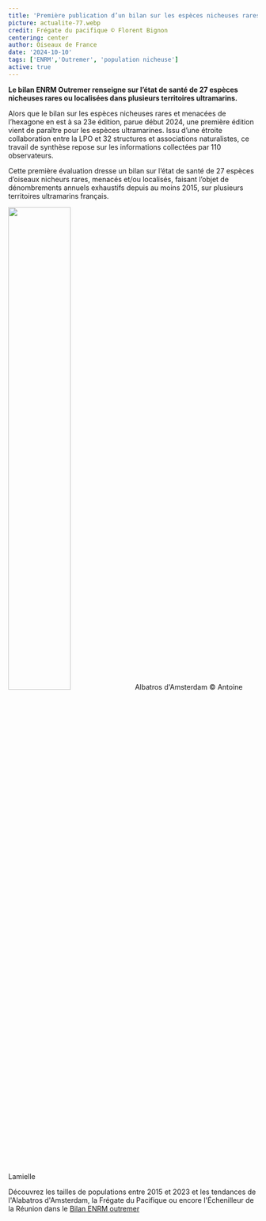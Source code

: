 ```yaml
--- 
title: 'Première publication d’un bilan sur les espèces nicheuses rares et menacées d’outremer'
picture: actualite-77.webp 
credit: Frégate du pacifique © Florent Bignon 
centering: center 
author: Oiseaux de France 
date: '2024-10-10'
tags: ['ENRM','Outremer', 'population nicheuse'] 
active: true 
---
```

**Le bilan ENRM Outremer renseigne sur l’état de santé de 27 espèces nicheuses rares ou localisées dans plusieurs territoires ultramarins.**

Alors que le bilan sur les espèces nicheuses rares et menacées de l’hexagone en est à sa 23e édition, parue début 2024, une première édition vient de paraître pour les espèces ultramarines. Issu d’une étroite collaboration entre la LPO et 32 structures et associations naturalistes, ce travail de synthèse repose sur les informations collectées par 110 observateurs.

Cette première évaluation dresse un bilan sur l’état de santé de 27 espèces d’oiseaux nicheurs rares, menacés et/ou localisés, faisant l’objet de dénombrements annuels exhaustifs depuis au moins 2015, sur plusieurs territoires ultramarins français. 


<img class="InformativePagePicture" style="width: 50%" src="/news/actualite-77-AlbatrosAmsterdam.webp"/>
<span class="InformativePagePictureLegend">Albatros d'Amsterdam © Antoine Lamielle</span>

Découvrez les tailles de populations entre 2015 et 2023 et les tendances de l'Alabatros d'Amsterdam, la Frégate du Pacifique ou encore l'Échenilleur de la Réunion dans le [Bilan ENRM outremer](https://www.lpo.fr/media/read/35054/file/169-209%20Nicheurs%20rares%20Outre-mer%202023%20E2.pdf)
